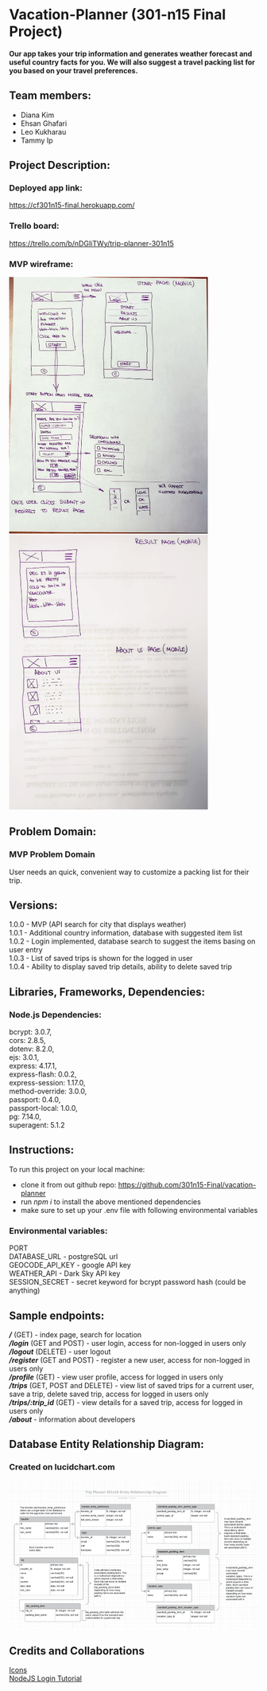 # Vacation-Planner (301-n15 Final Project)
**Our app takes your trip information and generates weather forecast and useful country facts for you. We will also suggest a travel packing list for you based on your travel preferences.**

## Team members:
  - Diana Kim
  - Ehsan Ghafari
  - Leo Kukharau
  - Tammy Ip

## Project Description:
  ### Deployed app link:
  https://cf301n15-final.herokuapp.com/

  ### Trello board:
  https://trello.com/b/nDGIiTWy/trip-planner-301n15  

  ### MVP wireframe:

  <img src="./public/img/wireframe(mvp_main).jpg" alt="Main_page_wireframe" width="400"/> 
  <img src="./public/img/wireframe(mvp_results_about).jpg" alt="Result_page_wireframe" width="400"/>


## Problem Domain:
  ### MVP Problem Domain
  User needs an quick, convenient way to customize a packing list for their trip.

## Versions:

  1.0.0 - MVP (API search for city that displays weather)  
  1.0.1 - Additional country information, database with suggested item list  
  1.0.2 - Login implemented, database search to suggest the items basing on user entry  
  1.0.3 - List of saved trips is shown for the logged in user  
  1.0.4 - Ability to display saved trip details, ability to delete saved trip  

## Libraries, Frameworks, Dependencies:
  ### Node.js Dependencies:   
  bcrypt: 3.0.7,  
  cors: 2.8.5,  
  dotenv: 8.2.0,  
  ejs: 3.0.1,  
  express: 4.17.1,  
  express-flash: 0.0.2,  
  express-session: 1.17.0,  
  method-override: 3.0.0,  
  passport: 0.4.0,  
  passport-local: 1.0.0,  
  pg: 7.14.0,  
  superagent: 5.1.2  

## Instructions:
  To run this project on your local machine:
   - clone it from out github repo: https://github.com/301n15-Final/vacation-planner  
   - run *_npm i_* to install the above mentioned dependencies
   - make sure to set up your .env file with following environmental variables  

  ### Environmental variables:
  PORT  
  DATABASE_URL - postgreSQL url  
  GEOCODE_API_KEY - google API key  
  WEATHER_API - Dark Sky API key  
  SESSION_SECRET - secret keyword for bcrypt password hash (could be anything)  


## Sample endpoints:
 _**/**_ (GET) - index page, search for location  
 **_/login_** (GET and POST) - user login, access for non-logged in users only  
 **_/logout_** (DELETE) - user logout  
 **_/register_** (GET and POST) - register a new user, access for non-logged in users only  
 **_/profile_** (GET) - view user profile, access for logged in users only  
 **_/trips_** (GET, POST and DELETE) - view list of saved trips for a current user, save a trip, delete saved trip, access for logged in users only  
 **_/trips/:trip_id_** (GET) - view details for a saved trip, access for logged in users only  
 **_/about_** - information about developers  

## Database Entity Relationship Diagram:
  ### Created on lucidchart.com
  <img src="./public/img/mvp_erd.png" alt="MVP Entity Relationship Diagram" width="600"/> 

## Credits and Collaborations  
[Icons](https://icons8.com/)  
[NodeJS Login Tutorial](https://youtu.be/-RCnNyD0L-s)
